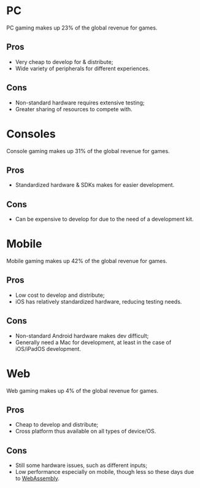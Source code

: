 # PC
PC gaming makes up 23% of the global revenue for games.
## Pros
- Very cheap to develop for & distribute;
- Wide variety of peripherals for different experiences.
## Cons
- Non-standard hardware requires extensive testing;
- Greater sharing of resources to compete with.
# Consoles
Console gaming makes up 31% of the global revenue for games.
## Pros
- Standardized hardware & SDKs makes for easier development.
## Cons
- Can be expensive to develop for due to the need of a development kit.
# Mobile
Mobile gaming makes up 42% of the global revenue for games.
## Pros
- Low cost to develop and distribute;
- iOS has relatively standardized hardware, reducing testing needs.
## Cons
- Non-standard Android hardware makes dev difficult;
- Generally need a Mac for development, at least in the case of iOS/iPadOS development.
# Web
Web gaming makes up 4% of the global revenue for games.
## Pros
- Cheap to develop and distribute;
- Cross platform thus available on all types of device/OS.
## Cons
- Still some hardware issues, such as different inputs;
- Low performance especially on mobile, though less so these days due to [WebAssembly](https://en.wikipedia.org/wiki/WebAssembly).
